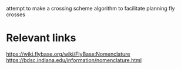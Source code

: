 attempt to make a crossing scheme algorithm to facilitate planning fly crosses

# Relevant links

https://wiki.flybase.org/wiki/FlyBase:Nomenclature
https://bdsc.indiana.edu/information/nomenclature.html
